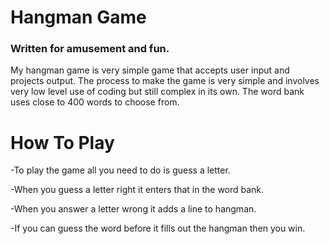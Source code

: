 # Hangman Game 
### Written for amusement and fun.



My hangman game is very simple game that accepts user input and projects output. The process to make the game is very simple and involves very low level use of coding but still complex in its own. The word bank uses close to 400 words to choose from. 

# **How To Play**

-To play the game all you need to do is guess a letter. 

-When you guess a letter right it enters that in the word bank. 

-When you answer a letter wrong it adds a line to hangman. 

-If you can guess the word before it fills out the hangman then you win.
